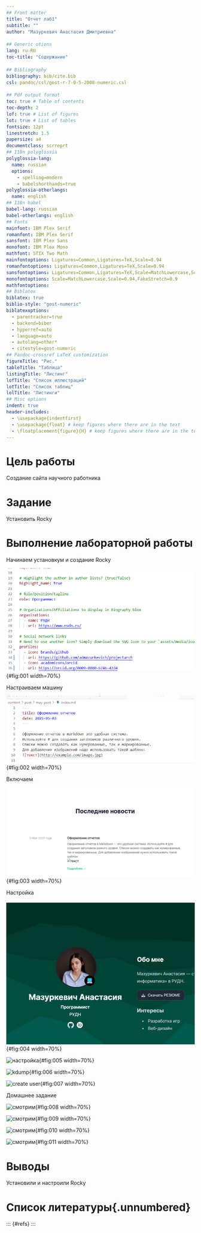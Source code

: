 ```yaml
---
## Front matter
title: "Отчет лаб1"
subtitle: ""
author: "Мазуркевич Анастасия Дмитриевна"

## Generic otions
lang: ru-RU
toc-title: "Содержание"

## Bibliography
bibliography: bib/cite.bib
csl: pandoc/csl/gost-r-7-0-5-2008-numeric.csl

## Pdf output format
toc: true # Table of contents
toc-depth: 2
lof: true # List of figures
lot: true # List of tables
fontsize: 12pt
linestretch: 1.5
papersize: a4
documentclass: scrreprt
## I18n polyglossia
polyglossia-lang:
  name: russian
  options:
	- spelling=modern
	- babelshorthands=true
polyglossia-otherlangs:
  name: english
## I18n babel
babel-lang: russian
babel-otherlangs: english
## Fonts
mainfont: IBM Plex Serif
romanfont: IBM Plex Serif
sansfont: IBM Plex Sans
monofont: IBM Plex Mono
mathfont: STIX Two Math
mainfontoptions: Ligatures=Common,Ligatures=TeX,Scale=0.94
romanfontoptions: Ligatures=Common,Ligatures=TeX,Scale=0.94
sansfontoptions: Ligatures=Common,Ligatures=TeX,Scale=MatchLowercase,Scale=0.94
monofontoptions: Scale=MatchLowercase,Scale=0.94,FakeStretch=0.9
mathfontoptions:
## Biblatex
biblatex: true
biblio-style: "gost-numeric"
biblatexoptions:
  - parentracker=true
  - backend=biber
  - hyperref=auto
  - language=auto
  - autolang=other*
  - citestyle=gost-numeric
## Pandoc-crossref LaTeX customization
figureTitle: "Рис."
tableTitle: "Таблица"
listingTitle: "Листинг"
lofTitle: "Список иллюстраций"
lotTitle: "Список таблиц"
lolTitle: "Листинги"
## Misc options
indent: true
header-includes:
  - \usepackage{indentfirst}
  - \usepackage{float} # keep figures where there are in the text
  - \floatplacement{figure}{H} # keep figures where there are in the text
---
```


# Цель работы

Создание сайта научного работника

# Задание

Установить Rocky



# Выполнение лабораторной работы

Начинаем установкум и создание Rocky

![создаем ](image/1.png){#fig:001 width=70%}

Настраиваем машину

![Настраиваем](image/2.png){#fig:002 width=70%}

Включаем

![Включаем](image/3.png){#fig:003 width=70%}

Настройка

![язык](image/4.png){#fig:004 width=70%}

![настройка](image/5.png){#fig:005 width=70%}

![kdump](image/6.png){#fig:006 width=70%}

![create user](image/7.png){#fig:007 width=70%}


Домашнее задание

![смотрим](image/8.png){#fig:008 width=70%}

![смотрим](image/9.png){#fig:009 width=70%}

![смотрим](image/10.png){#fig:010 width=70%}

![смотрим](image/11.png){#fig:011 width=70%}

# Выводы

Установили и настроили Rocky

# Список литературы{.unnumbered}

::: {#refs}
:::
